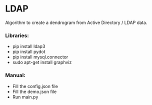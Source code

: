 # LDAP
Algorithm to create a dendrogram from Active Directory / LDAP data.

### Libraries:
* pip install ldap3
* pip install pydot
* pip install mysql.connector
* sudo apt-get install graphviz

### Manual:
* Fill the config.json file
* Fill the demo.json file
* Run main.py

